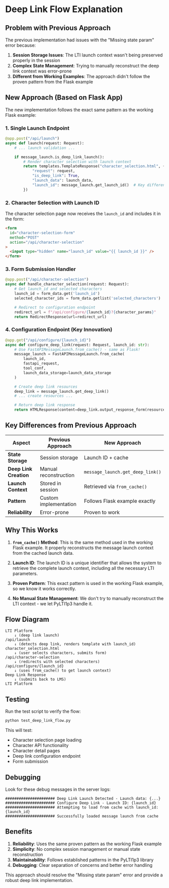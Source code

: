 # Deep Link Flow Explanation

## Problem with Previous Approach

The previous implementation had issues with the "Missing state param" error because:

1. **Session Storage Issues**: The LTI launch context wasn't being preserved properly in the session
2. **Complex State Management**: Trying to manually reconstruct the deep link context was error-prone
3. **Different from Working Examples**: The approach didn't follow the proven pattern from the Flask example

## New Approach (Based on Flask App)

The new implementation follows the exact same pattern as the working Flask example:

### 1. Single Launch Endpoint

```python
@app.post("/api/launch")
async def launch(request: Request):
    # ... launch validation ...

    if message_launch.is_deep_link_launch():
        # Render character selection with launch context
        return templates.TemplateResponse("character_selection.html", {
            "request": request,
            "is_deep_link": True,
            "launch_data": launch_data,
            "launch_id": message_launch.get_launch_id()  # Key difference!
        })
```

### 2. Character Selection with Launch ID

The character selection page now receives the `launch_id` and includes it in the form:

```html
<form
  id="character-selection-form"
  method="POST"
  action="/api/character-selection"
>
  <input type="hidden" name="launch_id" value="{{ launch_id }}" />
</form>
```

### 3. Form Submission Handler

```python
@app.post("/api/character-selection")
async def handle_character_selection(request: Request):
    # Get launch_id and selected characters
    launch_id = form_data.get('launch_id')
    selected_character_ids = form_data.getlist('selected_characters')

    # Redirect to configuration endpoint
    redirect_url = f"/api/configure/{launch_id}?{character_params}"
    return RedirectResponse(url=redirect_url)
```

### 4. Configuration Endpoint (Key Innovation)

```python
@app.get("/api/configure/{launch_id}")
async def configure_deep_link(request: Request, launch_id: str):
    # Use FastAPIMessageLaunch.from_cache() - same as Flask!
    message_launch = FastAPIMessageLaunch.from_cache(
        launch_id,
        fastapi_request,
        tool_conf,
        launch_data_storage=launch_data_storage
    )

    # Create deep link resources
    deep_link = message_launch.get_deep_link()
    # ... create resources ...

    # Return deep link response
    return HTMLResponse(content=deep_link.output_response_form(resources))
```

## Key Differences from Previous Approach

| Aspect                 | Previous Approach     | New Approach                     |
| ---------------------- | --------------------- | -------------------------------- |
| **State Storage**      | Session storage       | Launch ID + cache                |
| **Deep Link Creation** | Manual reconstruction | `message_launch.get_deep_link()` |
| **Launch Context**     | Stored in session     | Retrieved via `from_cache()`     |
| **Pattern**            | Custom implementation | Follows Flask example exactly    |
| **Reliability**        | Error-prone           | Proven to work                   |

## Why This Works

1. **`from_cache()` Method**: This is the same method used in the working Flask example. It properly reconstructs the message launch context from the cached launch data.

2. **Launch ID**: The launch ID is a unique identifier that allows the system to retrieve the complete launch context, including all the necessary LTI parameters.

3. **Proven Pattern**: This exact pattern is used in the working Flask example, so we know it works correctly.

4. **No Manual State Management**: We don't try to manually reconstruct the LTI context - we let PyLTI1p3 handle it.

## Flow Diagram

```
LTI Platform
    ↓ (deep link launch)
/api/launch
    ↓ (detects deep link, renders template with launch_id)
character_selection.html
    ↓ (user selects characters, submits form)
/api/character-selection
    ↓ (redirects with selected characters)
/api/configure/{launch_id}
    ↓ (uses from_cache() to get launch context)
Deep Link Response
    ↓ (submits back to LMS)
LTI Platform
```

## Testing

Run the test script to verify the flow:

```bash
python test_deep_link_flow.py
```

This will test:

- Character selection page loading
- Character API functionality
- Character detail pages
- Deep link configuration endpoint
- Form submission

## Debugging

Look for these debug messages in the server logs:

```
###################### Deep Link Launch Detected - Launch data: {...}
###################### Configure Deep Link - Launch ID: {launch_id}
###################### Attempting to load from cache with launch_id: {launch_id}
###################### Successfully loaded message launch from cache
```

## Benefits

1. **Reliability**: Uses the same proven pattern as the working Flask example
2. **Simplicity**: No complex session management or manual state reconstruction
3. **Maintainability**: Follows established patterns in the PyLTI1p3 library
4. **Debugging**: Clear separation of concerns and better error handling

This approach should resolve the "Missing state param" error and provide a robust deep link implementation.

